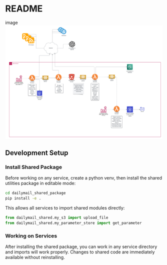 # README

image
![DailyMail diagram](./dailymail.png "DailyMail diagram")

## Development Setup

### Install Shared Package

Before working on any service, create a python venv, then install the shared utilities package in editable mode:

```sh
cd dailymail_shared_package
pip install -e .
```

This allows all services to import shared modules directly:
```python
from dailymail_shared.my_s3 import upload_file
from dailymail_shared.my_parameter_store import get_parameter
```

### Working on Services

After installing the shared package, you can work in any service directory and imports will work properly. Changes to shared code are immediately available without reinstalling.
